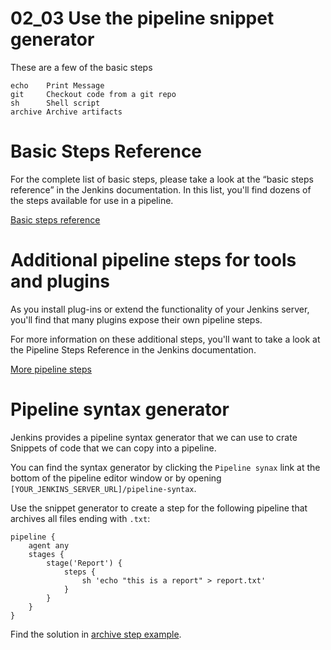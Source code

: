 # 02_03 Use the pipeline snippet generator

These are a few of the basic steps

```
echo    Print Message
git     Checkout code from a git repo
sh      Shell script
archive Archive artifacts
```

# Basic Steps Reference
For the complete list of basic steps, please take a look at the “basic steps reference” in the Jenkins documentation. In this list, you'll find dozens of the steps available for use in a pipeline.

[Basic steps reference](https://www.jenkins.io/doc/pipeline/steps/workflow-basic-steps/)

# Additional pipeline steps for tools and plugins
As you install plug-ins or extend the functionality of your Jenkins server, you'll find that many plugins expose their own pipeline steps.

For more information on these additional steps, you'll want to take a look at the Pipeline Steps Reference in the Jenkins documentation.

[More pipeline steps](https://www.jenkins.io/doc/pipeline/steps/)

# Pipeline syntax generator
Jenkins provides a pipeline syntax generator that we can use to crate Snippets of code that we can copy into a pipeline.

You can find the syntax generator by clicking the `Pipeline synax` link at the bottom of the pipeline editor window or by opening `[YOUR_JENKINS_SERVER_URL]/pipeline-syntax`.

Use the snippet generator to create a step for the following pipeline that archives all files ending with `.txt`:

```Jenkinsfile
pipeline {
    agent any
    stages {
        stage('Report') {
            steps {
                sh 'echo "this is a report" > report.txt'
            }
        }
    }
}
```

Find the solution in [archive step example](ARCHIVE_STEP_EXAMPLE.md).
